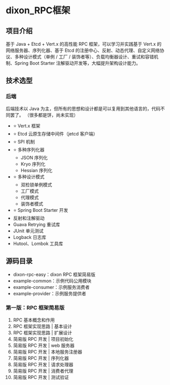 # dixon_RPC框架



## 项目介绍

基于 Java + Etcd + Vert.x 的高性能 RPC 框架，可以学习并实践基于 Vert.x 的网络服务器、序列化器、基于 Etcd 的注册中心、反射、动态代理、自定义网络协议、多种设计模式（单例 / 工厂 / 装饰者等）、负载均衡器设计、重试和容错机制、Spring Boot Starter 注解驱动开发等，大幅提升架构设计能力。







## 技术选型

### 后端

后端技术以 Java 为主，但所有的思想和设计都是可以复用到其他语言的，代码不同罢了。
（很多都是饼，尚未实现）
- ⭐️ Vert.x 框架
- ⭐️ Etcd 云原生存储中间件（jetcd 客户端）
- ⭐️ SPI 机制
- ⭐️ 多种序列化器
    - JSON 序列化
    - Kryo 序列化
    - Hessian 序列化
- ⭐️ 多种设计模式
    - 双检锁单例模式
    - 工厂模式
    - 代理模式
    - 装饰者模式
- ⭐️ Spring Boot Starter 开发
- 反射和注解驱动
- Guava Retrying 重试库
- JUnit 单元测试
- Logback 日志库
- Hutool、Lombok 工具库

## 源码目录

- dixon-rpc-easy：dixon RPC 框架简易版
- example-common：示例代码公用模块
- example-consumer：示例服务消费者
- example-provider：示例服务提供者


### 第一版：RPC 框架简易版

1. RPC 基本概念和作用
2. RPC 框架实现思路 | 基本设计
3. RPC 框架实现思路 | 扩展设计
4. 简易版 RPC 开发 | 项目初始化
5. 简易版 RPC 开发 | web 服务器
6. 简易版 RPC 开发 | 本地服务注册器
7. 简易版 RPC 开发 | 序列化器
8. 简易版 RPC 开发 | 请求处理器
9. 简易版 RPC 开发 | 消费者代理
10. 简易版 RPC 开发 | 测试验证
